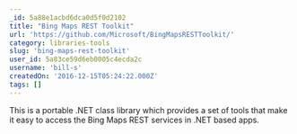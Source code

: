 ```yaml
---
_id: 5a88e1acbd6dca0d5f0d2102
title: "Bing Maps REST Toolkit"
url: 'https://github.com/Microsoft/BingMapsRESTToolkit/'
category: libraries-tools
slug: 'bing-maps-rest-toolkit'
user_id: 5a83ce59d6eb0005c4ecda2c
username: 'bill-s'
createdOn: '2016-12-15T05:24:22.000Z'
tags: []
---
```


This is a portable .NET class library which provides a set of tools that make it easy to access the Bing Maps REST services in .NET based apps. 
